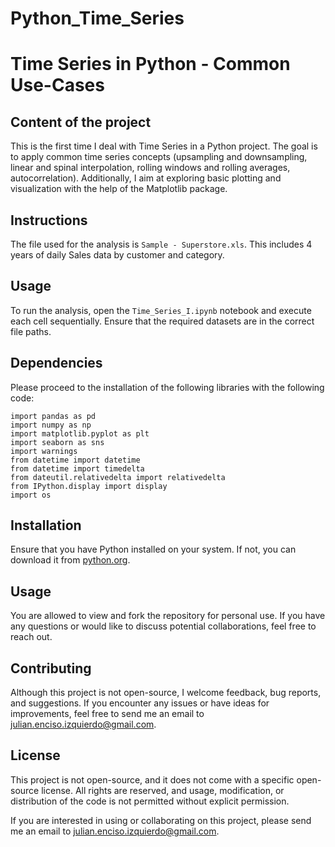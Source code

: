 # Python_Time_Series

# Time Series in Python - Common Use-Cases

## Content of the project
This is the first time I deal with Time Series in a Python project. The goal is to apply common time series concepts (upsampling and downsampling, linear and spinal interpolation, rolling windows and rolling averages, autocorrelation). Additionally, I aim at exploring basic plotting and visualization with the help of the Matplotlib package.


## Instructions
The file used for the analysis is `Sample - Superstore.xls`. This includes 4 years of daily Sales data by customer and category.


## Usage
To run the analysis, open the `Time_Series_I.ipynb` notebook and execute each cell sequentially. Ensure that the required datasets are in the correct file paths.


## Dependencies

Please proceed to the installation of the following libraries with the following code:

```
import pandas as pd
import numpy as np
import matplotlib.pyplot as plt
import seaborn as sns
import warnings
from datetime import datetime
from datetime import timedelta
from dateutil.relativedelta import relativedelta
from IPython.display import display
import os
```

## Installation
Ensure that you have Python installed on your system. If not, you can download it from [python.org](https://www.python.org/downloads/).


## Usage
You are allowed to view and fork the repository for personal use. If you have any questions or would like to discuss potential collaborations, feel free to reach out.


## Contributing
Although this project is not open-source, I welcome feedback, bug reports, and suggestions. If you encounter any issues or have ideas for improvements, feel free to send me an email to julian.enciso.izquierdo@gmail.com.


## License
This project is not open-source, and it does not come with a specific open-source license. All rights are reserved, and usage, modification, or distribution of the code is not permitted without explicit permission.

If you are interested in using or collaborating on this project, please send me an email to julian.enciso.izquierdo@gmail.com.

